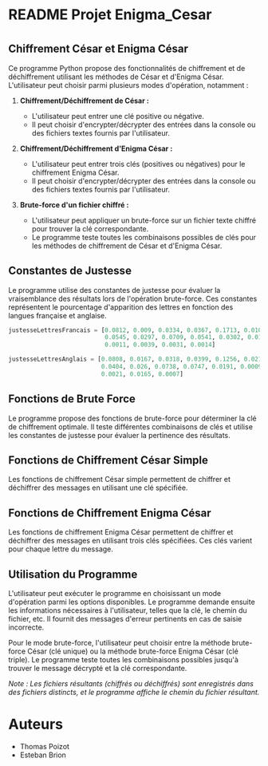 # README Projet Enigma_Cesar
# 

## Chiffrement César et Enigma César

Ce programme Python propose des fonctionnalités de chiffrement et de déchiffrement utilisant les méthodes de César et d'Enigma César. L'utilisateur peut choisir parmi plusieurs modes d'opération, notamment :

1. **Chiffrement/Déchiffrement de César :**
   - L'utilisateur peut entrer une clé positive ou négative.
   - Il peut choisir d'encrypter/décrypter des entrées dans la console ou des fichiers textes fournis par l'utilisateur.

2. **Chiffrement/Déchiffrement d'Enigma César :**
   - L'utilisateur peut entrer trois clés (positives ou négatives) pour le chiffrement Enigma César.
   - Il peut choisir d'encrypter/décrypter des entrées dans la console ou des fichiers textes fournis par l'utilisateur.

3. **Brute-force d'un fichier chiffré :**
   - L'utilisateur peut appliquer un brute-force sur un fichier texte chiffré pour trouver la clé correspondante.
   - Le programme teste toutes les combinaisons possibles de clés pour les méthodes de chiffrement de César et d'Enigma César.

## Constantes de Justesse

Le programme utilise des constantes de justesse pour évaluer la vraisemblance des résultats lors de l'opération brute-force. Ces constantes représentent le pourcentage d'apparition des lettres en fonction des langues française et anglaise.

```python
justesseLettresFrancais = [0.0812, 0.009, 0.0334, 0.0367, 0.1713, 0.0107, 0.0087, 0.0074, 0.0758, 0.0054, 0.0005,
                           0.0545, 0.0297, 0.0709, 0.0541, 0.0302, 0.0136, 0.0655, 0.0795, 0.0724, 0.0637, 0.0163,
                           0.0011, 0.0039, 0.0031, 0.0014]

justesseLettresAnglais = [0.0808, 0.0167, 0.0318, 0.0399, 0.1256, 0.0217, 0.0180, 0.0527, 0.0724, 0.0014, 0.0063,
                          0.0404, 0.026, 0.0738, 0.0747, 0.0191, 0.0009, 0.0642, 0.0659, 0.0915, 0.0219, 0.01, 0.0189,
                          0.0021, 0.0165, 0.0007]
````

## Fonctions de Brute Force
Le programme propose des fonctions de brute-force pour déterminer la clé de chiffrement optimale. Il teste différentes combinaisons de clés et utilise les constantes de justesse pour évaluer la pertinence des résultats.

## Fonctions de Chiffrement César Simple
Les fonctions de chiffrement César simple permettent de chiffrer et déchiffrer des messages en utilisant une clé spécifiée.

## Fonctions de Chiffrement Enigma César
Les fonctions de chiffrement Enigma César permettent de chiffrer et déchiffrer des messages en utilisant trois clés spécifiées. Ces clés varient pour chaque lettre du message.

## Utilisation du Programme
L'utilisateur peut exécuter le programme en choisissant un mode d'opération parmi les options disponibles. Le programme demande ensuite les informations nécessaires à l'utilisateur, telles que la clé, le chemin du fichier, etc. Il fournit des messages d'erreur pertinents en cas de saisie incorrecte.

Pour le mode brute-force, l'utilisateur peut choisir entre la méthode brute-force César (clé unique) ou la méthode brute-force Enigma César (clé triple). Le programme teste toutes les combinaisons possibles jusqu'à trouver le message décrypté et la clé correspondante.

*Note : Les fichiers résultants (chiffrés ou déchiffrés) sont enregistrés dans des fichiers distincts, et le programme affiche le chemin du fichier résultant.*

# Auteurs
- Thomas Poizot
- Esteban Brion